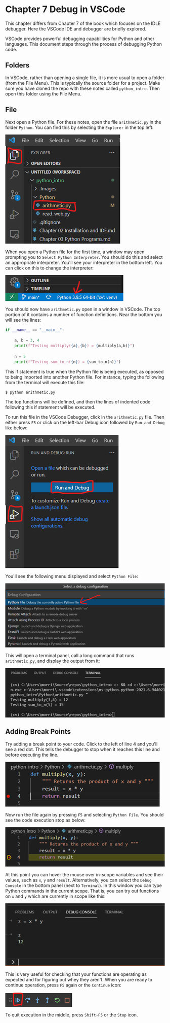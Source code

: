 # Chapter 7 Debug in VSCode

This chapter differs from Chapter 7 of the book which focuses on the IDLE debugger.  Here the VSCode IDE and debugger are briefly explored.

VSCode provides powerful debugging capabilities for Python and other languages.  This document steps through the process of debugging Python code.  

## Folders
In VSCode, rather than opening a single file, it is more usual to open a folder (from the File Menu).  This is typically the source folder for a project.  Make sure you have cloned the repo with these notes called `python_intro`.  Then open this folder using the File Menu.  

## File
Next open a Python file.  For these notes, open the file `arithmetic.py` in the folder `Python`.  You can find this by selecting the `Explorer` in the top left:

![VS Explorer](.Images/vs_explorer.png)

When you open a Python file for the first time, a window may open prompting you to `Select Python Interpreter`.  You should do this and select an appropriate interpreter.  You'll see your interpreter in the bottom left.  You can click on this to change the interpreter:

![Interpreter](.Images/vs_interpreter.png)

You should now have `arithmetic.py` open in a window in VSCode.  The top portion of it contains a number of function definitions.  Near the bottom you will see the lines:
```python
if __name__ == "__main__":
    
    a, b = 3, 4
    print(f"Testing multiply({a},{b}) = {multiply(a,b)}")

    n = 5
    print(f"Testing sum_to_n({n}) = {sum_to_n(n)}")
```
This if statement is true when the Python file is being executed, as opposed to being imported into another Python file.  For instance, typing the following from the terminal will execute this file:
```
$ python arithmetic.py
```
The top functions will be defined, and then the lines of indented code following this if statement will be executed.

To run this file in the VSCode Debugger, click in the `arithmetic.py` file.  Then either press `F5` or click on the left-bar Debug icon followed by `Run and Debug` like below:

![Run and Debug](.Images/vs_run_and_debug.png)

You'll see the following menu displayed and select `Python File`:

![Run](.Images/vs_debug_file.png)

This will open a terminal panel, call a long command that runs `arithmetic.py`, and display the output from it:

![Terminal Output](.Images/vs_terminal_output.png)

## Adding Break Points

Try adding a break point to your code.  Click to the left of line 4 and you'll see a red dot.  This tells the debugger to stop when it reaches this line and before executing the line.

![Break Point](.Images/vs_break_point.png)

Now run the file again by pressing `F5` and selecting `Python File`.  You should see the code execution stop as below:

![Break Point Stop](.Images/vs_break_point_stop.png)

At this point you can hover the mouse over in-scope variables and see their values, such as `x`, `y` and `result`.  Alternatively, you can select the `Debug Console` in the bottom panel (next to `Terminal`).  In this window you can type Python commands in the current scope.  That is, you can try out functions on `x` and `y` which are currently in scope like this:

![Debug Console](.Images/vs_debug_console.png)

This is very useful for checking that your functions are operating as expected and for figuring out whey they aren't.  When you are ready to continue operation, press `F5` again or the `Continue` icon:

![Continue](.Images/vs_continue.png)

To quit execution in the middle, press `Shift-F5` or the `Stop` icon.

